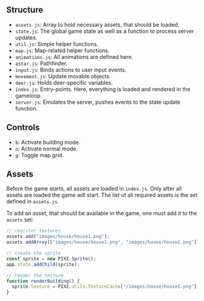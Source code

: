 ## Structure

* `assets.js`: Array to hold necessary assets, that should be loaded.
* `state.js`: The global game state as well as a function to process server updates.
* `util.js`: Simple helper functions.
* `map.js`: Map-related helper functions.
* `animations.js`: All animations are defined here.
* `astar.js`: Pathfinder.
* `input.js`: Binds actions to user input events.
* `movement.js`: Update movable objects.
* `deer.js`: Holds deer-specific variables.
* `index.js`: Entry-points. Here, everything is loaded and rendered in the gameloop.
* `server.js`: Emulates the server, pushes events to the state update function.

## Controls

* `b`: Activate building mode.
* `n`: Activate normal mode.
* `g`: Toggle map grid.

## Assets

Before the game starts, all assets are loaded in `index.js`. Only after all assets are loaded the game will start. The list of all required assets is the set defined in `assets.js`.

To add an asset, that should be available in the game, one must add it to the `assets` set:

```js
// register textures
assets.add("images/house/house1.png");
assets.addArray(["images/house/house1.png", "images/house/house2.png"]);

// create the sprite
const sprite = new PIXI.Sprite();
app.state.addChild(sprite);

// render the texture
function renderBuilding() {
  sprite.texture = PIXI.utils.TextureCache["/images/house/house1.png"];
}
```
